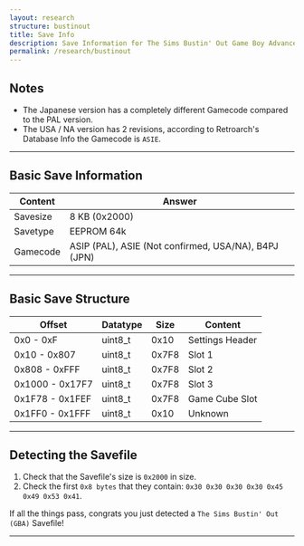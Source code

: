 ```yaml
---
layout: research
structure: bustinout
title: Save Info
description: Save Information for The Sims Bustin' Out Game Boy Advance.
permalink: /research/bustinout
---
```


## Notes
- The Japanese version has a completely different Gamecode compared to the PAL version.
- The USA / NA version has 2 revisions, according to Retroarch's Database Info the Gamecode is `ASIE`.
<hr>


## Basic Save Information

| Content  | Answer                                               |
| -------- | ---------------------------------------------------- |
| Savesize | 8 KB (0x2000)                                        |
| Savetype | EEPROM 64k                                           |
| Gamecode | ASIP (PAL), ASIE (Not confirmed, USA/NA), B4PJ (JPN) |

<hr>


## Basic Save Structure

| Offset          | Datatype | Size  | Content         |
| --------------- | -------- | ----- | --------------- |
| 0x0 - 0xF       | uint8_t  | 0x10  | Settings Header |
| 0x10 - 0x807    | uint8_t  | 0x7F8 | Slot 1          |
| 0x808 - 0xFFF   | uint8_t  | 0x7F8 | Slot 2          |
| 0x1000 - 0x17F7 | uint8_t  | 0x7F8 | Slot 3          |
| 0x1F78 - 0x1FEF | uint8_t  | 0x7F8 | Game Cube Slot  |
| 0x1FF0 - 0x1FFF | uint8_t  | 0x10  | Unknown         |

<hr>


## Detecting the Savefile
1. Check that the Savefile's size is `0x2000` in size.
2. Check the first `0x8 bytes` that they contain: `0x30 0x30 0x30 0x30 0x45 0x49 0x53 0x41`.

If all the things pass, congrats you just detected a `The Sims Bustin' Out (GBA)` Savefile!
<hr>